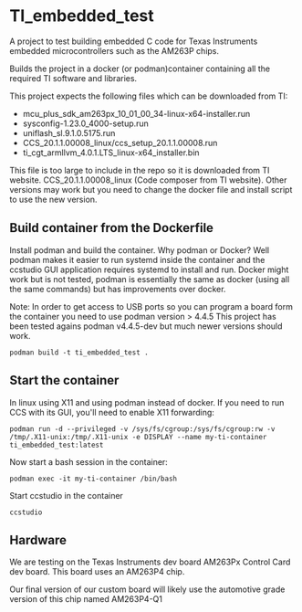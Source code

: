 # TI_embedded_test
A project to test building embedded  C code for Texas Instruments embedded microcontrollers such as the AM263P chips. 

Builds the project in a docker (or podman)container containing all the required TI software and libraries.

This project expects the following files which can be downloaded from TI:

  * mcu_plus_sdk_am263px_10_01_00_34-linux-x64-installer.run
  * sysconfig-1.23.0_4000-setup.run
  * uniflash_sl.9.1.0.5175.run
  * CCS_20.1.1.00008_linux/ccs_setup_20.1.1.00008.run
  * ti_cgt_armllvm_4.0.1.LTS_linux-x64_installer.bin

This file is too large to include in the repo so it is downloaded from TI website.
CCS_20.1.1.00008_linux (Code composer from TI website).
Other versions may work but you need to change the docker file and install script to use the new version.


## Build container from the Dockerfile

Install podman and build the container.
Why podman or Docker?
Well podman makes it easier to run systemd inside the container and the ccstudio GUI application requires systemd to install and run.
Docker might work but is not tested, podman is essentially the same as docker (using all the same commands) but has improvements over docker.

Note: In order to get access to USB ports so you can program a board form the container you need to use podman version > 4.4.5
      This project has been tested agains podman v4.4.5-dev but much newer versions should work.

```
podman build -t ti_embedded_test .
```

## Start the container
In linux using X11 and using podman instead of docker. 
If you need to run CCS with its GUI, you'll need to enable X11 forwarding:
```
podman run -d --privileged -v /sys/fs/cgroup:/sys/fs/cgroup:rw -v /tmp/.X11-unix:/tmp/.X11-unix -e DISPLAY --name my-ti-container ti_embedded_test:latest
```

Now start a bash session in the container:
```
podman exec -it my-ti-container /bin/bash
```

Start ccstudio in the container
```
ccstudio
```

## Hardware

We are testing on the Texas Instruments dev board AM263Px Control Card dev board.
This board uses an AM263P4 chip.

Our final version of our custom board will likely use the automotive grade version of this chip named AM263P4-Q1


